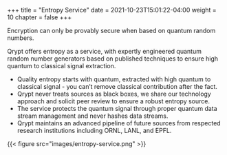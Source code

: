 +++
title = "Entropy Service"
date = 2021-10-23T15:01:22-04:00
weight = 10
chapter = false
+++

Encryption can only be provably secure when based on quantum random numbers​.

Qrypt offers entropy as a service, with expertly engineered quantum random number generators based on published techniques to ensure high quantum to classical signal extraction.

- Quality entropy starts with quantum, extracted with high quantum to classical signal - you can’t remove classical contribution after the fact​.
- Qrypt never treats sources as black boxes, we share our technology approach and solicit peer review to ensure a robust entropy source​.
- The service protects the quantum signal through proper quantum data stream management and never hashes data streams​.
- Qrypt maintains an advanced pipeline of future sources from respected research institutions including ORNL, LANL, and EPFL​.

{{< figure src="images/entropy-service.png" >}}

